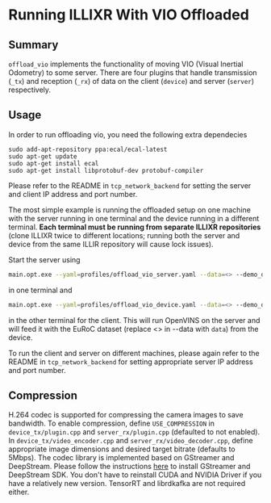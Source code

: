 # Running ILLIXR With VIO Offloaded
## Summary
`offload_vio` implements the functionality of moving VIO (Visual Inertial Odometry) to some server.
There are four plugins that handle transmission (`_tx`) and reception (`_rx`) of data on the client (`device`) and server (`server`) respectively.

## Usage
In order to run offloading vio, you need the following extra dependecies

```
sudo add-apt-repository ppa:ecal/ecal-latest
sudo apt-get update
sudo apt-get install ecal
sudo apt-get install libprotobuf-dev protobuf-compiler
```

Please refer to the README in `tcp_network_backend` for setting the server and client IP address and port number.

The most simple example is running the offloaded setup on one machine with the server running in one terminal
and the device running in a different terminal. **Each terminal must be running from separate ILLIXR 
repositories** (clone ILLIXR twice to different locations; running both the server and device from the same 
ILLIR repository will cause lock issues). 

Start the server using
``` bash
main.opt.exe --yaml=profiles/offload_vio_server.yaml --data=<> --demo_data=<>
```
in one terminal and 
``` bash
main.opt.exe --yaml=profiles/offload_vio_device.yaml --data=<> --demo_data=<>

```
in the other terminal for the client. This will run OpenVINS on the server and will feed it with the EuRoC dataset (replace <> in --data with `data`) from the device.

To run the client and server on different machines, please again refer to the README in `tcp_network_backend` for setting appropriate server IP address and port number.

## Compression

H.264 codec is supported for compressing the camera images to save bandwidth. To enable compression, define `USE_COMPRESSION` in `device_tx/plugin.cpp` and `server_rx/plugin.cpp` (defaulted to not enabled). In `device_tx/video_encoder.cpp` and `server_rx/video_decoder.cpp`, define appropriate image dimensions and desired target bitrate (defaults to 5Mbps). The codec library is implemented based on GStreamer and DeepStream. Please follow the instructions [here][1] to install GStreamer and DeepStream SDK. You don't have to reinstall CUDA and NVIDIA Driver if you have a relatively new version. TensorRT and librdkafka are not required either.


[//]: # (- References -)
[1]: https://docs.nvidia.com/metropolis/deepstream/dev-guide/text/DS_Installation.html#dgpu-setup-for-ubuntu
